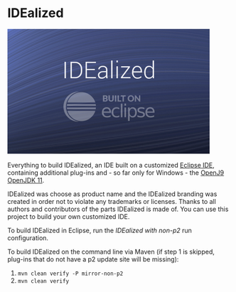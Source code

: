# IDEalized

![IDEalized splash screen](org.idealized.customization/splash.bmp)

Everything to build IDEalized, an IDE built on a customized
[Eclipse IDE](https://www.eclipse.org/eclipseide/), containing additional plug-ins
and - so far only for Windows - the
[OpenJ9 OpenJDK 11](https://adoptopenjdk.net/?variant=openjdk11&jvmVariant=openj9).

IDEalized was choose as product name and the IDEalized branding was created
in order not to violate any trademarks or licenses. Thanks to all authors and
contributors of the parts IDEalized is made of. You can use this project to
build your own customized IDE.

To build IDEalized in Eclipse, run the _IDEalized with non-p2_ run configuration.

To build IDEalized on the command line via Maven (if step 1 is skipped, plug-ins
that do not have a p2 update site will be missing):
1.  `mvn clean verify -P mirror-non-p2`
2.  `mvn clean verify`